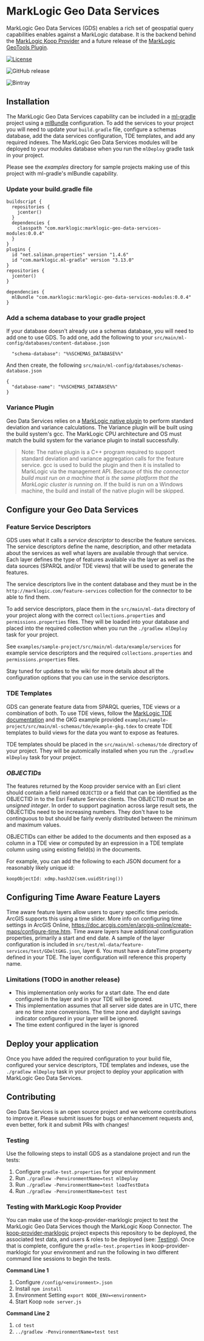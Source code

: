 # MarkLogic Geo Data Services
MarkLogic Geo Data Services (GDS) enables a rich set of geospatial query capabilities enables against a MarkLogic database. It is the backend behind the [MarkLogic Koop Provider](https://github.com/koopjs/koop-provider-marklogic) and a future release of the [MarkLogic GeoTools Plugin](https://github.com/marklogic-community/marklogic-geotools-plugin).

[![License](https://img.shields.io/badge/License-Apache%202.0-blue.svg?style=social)](https://opensource.org/licenses/Apache-2.0)

![GitHub release](https://img.shields.io/github/release/marklogic-community/marklogic-geo-data-services.svg?style=social)

![Bintray](https://img.shields.io/bintray/v/prestonmcgowan/maven/marklogic-geo-data-services.svg?style=social)

## Installation
The MarkLogic Geo Data Services capability can be included in a [ml-gradle](https://github.com/marklogic-community/ml-gradle) project using a [mlBundle](https://github.com/marklogic-community/ml-gradle/wiki/Bundles) configuration. To add the services to your project you will need to update your `build.gradle` file, configure a schemas database, add the data services configuration, TDE templates, and add any required indexes. The MarkLogic Geo Data Services modules will be deployed to your modules database when you run the `mlDeploy` gradle task in your project.

Please see the _examples_ directory for sample projects making use of this project with ml-gradle's mlBundle capability.

### Update your build.gradle file
```
buildscript {
  repositories {
    jcenter()
  }
  dependencies {
    classpath "com.marklogic:marklogic-geo-data-services-modules:0.0.4"
  }
}
plugins {
  id "net.saliman.properties" version "1.4.6"
  id "com.marklogic.ml-gradle" version "3.13.0"
}
repositories {
  jcenter()
}

dependencies {
  mlBundle "com.marklogic:marklogic-geo-data-services-modules:0.0.4"
}
```

### Add a schema database to your gradle project
If your database doesn't already use a schemas database, you will need to add one to use GDS. To add one, add the following to your `src/main/ml-config/databases/content-database.json`

```
  "schema-database": "%%SCHEMAS_DATABASE%%"
```

And then create, the following `src/main/ml-config/databases/schemas-database.json`

```
{
  "database-name": "%%SCHEMAS_DATABASE%%"
}
```
### Variance Plugin
Geo Data Services relies on a [MarkLogic native plugin](https://docs.marklogic.com/guide/app-dev/native-plugins) to perform standard deviation and variance calculations. The Variance plugin will be built using the build system's gcc. The MarkLogic CPU architecture and OS must match the build system for the variance plugin to install successfully.

> Note: The native plugin is a C++ program required to support standard deviation and variance aggregation calls for the feature service. gcc is used to build the plugin and then it is installed to MarkLogic via the management API. Because of this _the connector build must run on a machine that is the same platform that the MarkLogic cluster is running on_. If the build is run on a Windows machine, the build and install of the native plugin will be skipped.

## Configure your Geo Data Services
### Feature Service Descriptors
GDS uses what it calls a _service descriptor_ to describe the feature services. The service descriptors define the name, description, and other metadata about the services as well what layers are available through that service. Each layer defines the type of features available via the layer as well as the data sources (SPARQL and/or TDE views) that will be used to generate the features.

The service descriptors live in the content database and they must be in the `http://marklogic.com/feature-services` collection for the connector to be able to find them.

To add service descriptors, place them in the `src/main/ml-data` directory of your project along with the correct `collections.properties` and `permissions.properties` files. They will be loaded into your database and placed into the required collection when you run the `./gradlew mlDeploy` task for your project.

See `examples/sample-project/src/main/ml-data/example/services` for example service descriptors and the required `collections.properties` and `permissions.properties` files.

Stay tuned for updates to the wiki for more details about all the configuration options that you can use in the service descriptors.

### TDE Templates
GDS can generate feature data from SPARQL queries, TDE views or a combination of both. To use TDE views, follow the [MarkLogic TDE documentation](https://docs.marklogic.com/guide/app-dev/TDE) and the GKG example provided `examples/sample-project/src/main/ml-schemas/tde/example-gkg.tdex` to create TDE templates to build views for the data you want to expose as features.

TDE templates should be placed in the `src/main/ml-schemas/tde` directory of your project. They will be automically installed when you run the `./gradlew mlDeploy` task for your project.

### _OBJECTIDs_
The features returned by the Koop provider service with an Esri client should contain a field named `OBJECTID` or a field that can be identified as the OBJECTID in to the Esri Feature Service clients. The OBJECTID must be an *unsigned integer*. In order to support pagination across large result sets, the OBJECTIDs need to be increasing numbers. They don't have to be continguous to but should be fairly evenly distributed between the minimum and maximum values.

OBJECTIDs can either be added to the documents and then exposed as a column in a TDE view or computed by an expression in a TDE template column using using existing field(s) in the documents.

For example, you can add the following to each JSON document for a reasonably likely unique id:
```
koopObjectId: xdmp.hash32(sem.uuidString())
```


## Configuring Time Aware Feature Layers

Time aware feature layers allow users to query specific time periods. ArcGIS supports this using a time slider. More info on configuring time settings in ArcGIS Online, https://doc.arcgis.com/en/arcgis-online/create-maps/configure-time.htm. Time aware layers have additional configuration properties, primarily a start and end date. A sample of the layer configuration is included in `src/test/ml-data/feature-services/test/GDeltGKG.json`, layer 6. You must have a dateTime property defined in your TDE. The layer configuration will reference this property name.

### Limitations (TODO in another release)
- This implementation only works for a start date. The end date configured in the layer and in your TDE will be ignored.
- This implementation assumes that all server side dates are in UTC, there are no time zone conversions. The time zone and daylight savings indicator configured in your layer will be ignored.
- The time extent configured in the layer is ignored

## Deploy your application
Once you have added the required configuration to your build file, configured your service descriptors, TDE templates and indexes, use the `./gradlew mlDeploy` task in your project to deploy your application with MarkLogic Geo Data Services.

## Contributing
Geo Data Services is an open source project and we welcome contributions to improve it. Please submit issues for bugs or enhancement requests and, even better, fork it and submit PRs with changes!

### Testing
Use the following steps to install GDS as a standalone project and run the tests:

1. Configure `gradle-test.properties` for your environment
2. Run `./gradlew -PenvironmentName=test mlDeploy`
3. Run `./gradlew -PenvironmentName=test loadTestData`
4. Run `./gradlew -PenvironmentName=test test`

### Testing with MarkLogic Koop Provider
You can make use of the koop-provider-marklogic project to test the MarkLogic Geo Data Services though the MarkLogic Koop Connector. The [koop-provider-marklogic](https://github.com/koopjs/koop-provider-marklogic) project expects this repository to be deployed, the associated test data, and users & roles to be deployed (see: [Testing](#Testing)).
Once that is complete, configure the `gradle-test.properties` in koop-provider-marklogic for your environment and run the following in two different command line sessions to begin the tests.

__Command Line 1__

1. Configure `/config/<environment>.json`
2. Install `npm install`
3. Environment Setting `export NODE_ENV=<environment>`
3. Start Koop `node server.js`

__Command Line 2__

1. `cd test`
2. `../gradlew -PenvironmentName=test test`

